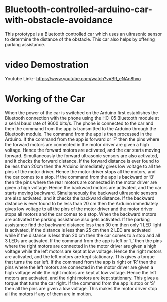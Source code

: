 # Bluetooth-controlled-arduino-car-with-obstacle-avoidance
This prototype is a Bluetooth controlled car which uses an ultrasonic sensor to determine the distance of the obstacle. This car also helps by offering parking assistance.
# video Demostration
Youtube Link:- https://www.youtube.com/watch?v=BR_eNAn8hvo
# Working of the Car
When the power of the car is switched on the Arduino first establishes the Bluetooth connection with the phone using the HC-05 Bluetooth module at a serial baud rate of 9600 bits/s. The phone is connected to the car and then the command from the app is transmitted to the Arduino through the Bluetooth module. The command from the app  is then processed in the Arduino.
If the command from the app is forward or ‘F’ then the pins where the forward motors are connected in the motor driver are given a high voltage. Hence the forward motors are activated, and the car starts moving forward. Simultaneously the forward ultrasonic sensors are also activated, and it checks the forward distance. If the forward distance is ever found to be less than 20cm then the Arduino immediately gives low voltage to all the pins of the motor driver. Hence the motor driver stops all the motors, and the car comes to a stop. If the command from the app is backward or ‘B’ then the pins where the rear motors are connected in the motor driver are given a high voltage. Hence the backward motors are activated, and the car starts moving backward. Simultaneously the backward ultrasonic sensors are also activated, and it checks the backward distance. If the backward distance is ever found to be less than 20 cm then the Arduino immediately gives low voltage to all the pins of the motor driver and the motor driver stops all motors and the car comes to a stop. When the backward motors are activated the parking assistance also gets activated. If the parking assistance find the backward distance less than 30 cm then only 1 LED light is activated, if the distance is less than 25 cm then 2 LED are activated while if the distance is less than 20 cm then the car comes to a stop and all 3 LEDs are activated.
If the command from the app is left or ‘L’ then the pins where the right motors are connected in the motor driver are given a high voltage while the left motors are kept at low voltage. Hence the right motors are activated, and the left motors are kept stationary. This gives a torque that turns the car left.
If the command from the app is right or ‘R’ then the pins where the left motors are connected in the motor driver are given a high voltage while the right motors are kept at low voltage. Hence the left motors are activated, and the right motors are kept stationary. This gives a torque that turns the car right.
If the command from the app is stop or ‘S’ then all the pins are given a low voltage. This makes the motor driver stop all the motors if any of them are in motion.
